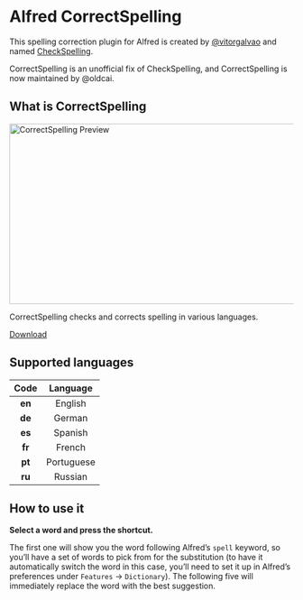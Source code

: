 # Alfred CorrectSpelling

This spelling correction plugin for Alfred is created by [@vitorgalvao]() and named [CheckSpelling](https://github.com/vitorgalvao/alfred-workflows/tree/c0d9c9313857676997e6e05d9dda65cfa5fcda6a/CheckSpelling).

CorrectSpelling is an unofficial fix of CheckSpelling, and CorrectSpelling is now maintained by @oldcai.

## What is CorrectSpelling

<img src='https://github.com/oldcai/CorrectSpelling/raw/main/source/screenshot.gif' width='640' height='320' align='center' alt='CorrectSpelling Preview'>

CorrectSpelling checks and corrects spelling in various languages.

[Download](https://github.com/oldcai/CorrectSpelling/raw/main/CorrectSpelling.alfredworkflow)

## Supported languages

| Code    | Language |
|:-------:|:----------:|
| **en**  | English |
| **de**  | German  |
| **es**  | Spanish |
| **fr**  | French  |
| **pt**  | Portuguese |
| **ru**  | Russian |


## How to use it

**Select a word and press the shortcut.**

The first one will show you the word following Alfred’s `spell` keyword, so you’ll have a set of words to pick from for the substitution (to have it automatically switch the word in this case, you’ll need to set it up in Alfred’s preferences under `Features` → `Dictionary`). The following five will immediately replace the word with the best suggestion.


